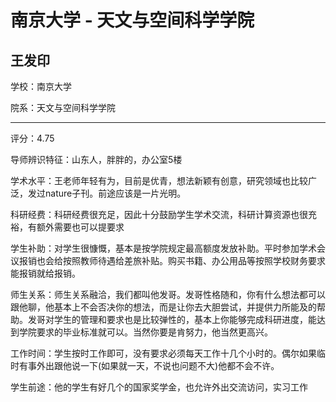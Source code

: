 # 南京大学 - 天文与空间科学学院

## 王发印

学校：南京大学

院系：天文与空间科学学院

* * *

评分：4.75

导师辨识特征：山东人，胖胖的，办公室5楼

学术水平：王老师年轻有为，目前是优青，想法新颖有创意，研究领域也比较广泛，发过nature子刊。前途应该是一片光明。

科研经费：科研经费很充足，因此十分鼓励学生学术交流，科研计算资源也很充裕，有额外需要也可以提要求

学生补助：对学生很慷慨，基本是按学院规定最高额度发放补助。平时参加学术会议报销也会给按照教师待遇给差旅补贴。购买书籍、办公用品等按照学校财务要求能报销就给报销。

师生关系：师生关系融洽，我们都叫他发哥。发哥性格随和，你有什么想法都可以跟他聊，他基本上不会否决你的想法，而是让你去大胆尝试，并提供力所能及的帮助。发哥对学生的管理和要求也是比较弹性的，基本上你能够完成科研进度，能达到学院要求的毕业标准就可以。当然你要是肯努力，他当然更高兴。

工作时间：学生按时工作即可，没有要求必须每天工作十几个小时的。偶尔如果临时有事外出跟他说一下(如果就一天，不说也问题不大)他都不会不许。

学生前途：他的学生有好几个的国家奖学金，也允许外出交流访问，实习工作
